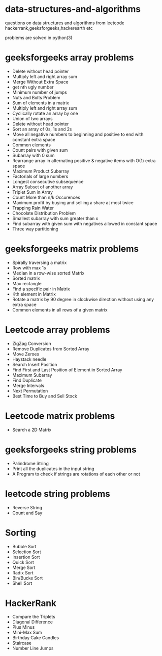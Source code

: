 # data-structures-and-algorithms

questions on data structures and algorithms from leetcode hackerrank,geeksforgeeks,hackerearth etc


problems are solved in python(3)

# geeksforgeeks array problems

- Delete without head pointer
- Multiply left and right array sum
- Merge Without Extra Space
- get nth ugly number
- Minimum number of jumps
- Nuts and Bolts Problem
- Sum of elements in a matrix
- Multiply left and right array sum
- Cyclically rotate an array by one
- Union of two arrays
- Delete without head pointer
- Sort an array of 0s, 1s and 2s
- Move all negative numbers to beginning and positive to end with constant extra space
- Common elements
- Count pairs with given sum
- Subarray with 0 sum 
- Rearrange array in alternating positive & negative items with O(1) extra space
- Maximum Product Subarray 
- Factorials of large numbers 
- Longest consecutive subsequence 
- Array Subset of another array
- Triplet Sum in Array 
- Count More than n/k Occurences 
- Maximum profit by buying and selling a share at most twice
- Trapping Rain Water 
- Chocolate Distribution Problem
- Smallest subarray with sum greater than x
- Find subarray with given sum with negatives allowed in constant space
- Three way partitioning 

# geeksforgeeks matrix problems

- Spirally traversing a matrix 
- Row with max 1s
- Median in a row-wise sorted Matrix 
- Sorted matrix 
- Max rectangle
- Find a specific pair in Matrix
- Kth element in Matrix
- Rotate a matrix by 90 degree in clockwise direction without using any extra space
- Common elements in all rows of a given matrix


# Leetcode array problems 

- ZigZag Conversion
- Remove Duplicates from Sorted Array
- Move Zeroes
- Haystack needle
- Search Insert Position
- Find First and Last Position of Element in Sorted Array
- Maximum Subarray
- Find Duplicate
- Merge Intervals
- Next Permutation
- Best Time to Buy and Sell Stock


# Leetcode matrix problems 

- Search a 2D Matrix


# geeksforgeeks string problems

- Palindrome String
- Print all the duplicates in the input string
- A Program to check if strings are rotations of each other or not

# leetcode string problems

- Reverse String
- Count and Say



# Sorting
- Bubble Sort
- Selection Sort
- Insertion Sort
- Quick Sort
- Merge Sort
- Radix Sort
- Bin/Bucke Sort
- Shell Sort



# HackerRank
- Compare the Triplets
- Diagonal Difference
- Plus Minus
- Mini-Max Sum
- Birthday Cake Candles
- Staircase
- Number Line Jumps
